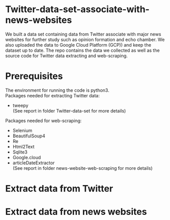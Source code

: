 # Twitter-data-set-associate-with-news-websites
We built a data set containing data from Twitter associate with major news websites for further study such as opinion formation and echo chamber. We also uploaded the data to Google Cloud Platform (GCP)) and keep the dataset up to date. The repo contains the data we collected as well as the source code for Twitter data extracting and web-scraping.

# Prerequisites
The environment for running the code is python3.\
Packages needed for extracting Twitter data:
- tweepy \
(See report in folder Twitter-data-set for more details)


Packages needed for web-scraping:
- Selenium
- BeautifulSoup4
- Re
- Html2Text
- Sqlite3
- Google.cloud
- articleDateExtractor \
(See report in folder news-website-web-scraping for more details)


# Extract data from Twitter

# Extract data from news websites
